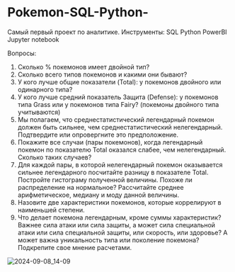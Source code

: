 # Pokemon-SQL-Python-
Самый первый проект по аналитике.
Инструменты:
SQL
Python
PowerBI
Jupyter notebook

Вопросы:
1. Сколько % покемонов имеет двойной тип?
2. Сколько всего типов покемонов и какими они бывают?
3. У кого лучше общие показатели (Total): у покемонов двойного или одинарного типа?
4. У кого лучше средний показатель Защита (Defense): у покемонов типа Grass или у покемонов типа Fairy? (покемоны двойного типа учитываются)
5. Мы полагаем, что среднестатистический легендарный покемон должен быть сильнее, чем среднестатистический нелегендарный. Подтвердите или опровергните это предположение.
6. Покажите все случаи (пары покемонов), когда легендарный покемон по показателю Total оказался слабее, чем нелегендарный. Сколько таких случаев?
7. Для каждой пары, в которой нелегендарный покемон оказывается сильнее легендарного посчитайте разницу в показателе Total. Постройте гистограму полученной величины. Похоже ли распределение на нормальное? Рассчитайте среднее арифметическое, медиану и моду данной величины.
8. Назовите две характеристики покемонов, которые коррелируют в наименьшей степени.
9. Что делает покемона легендарным, кроме суммы характеристик? Важнее сила атаки или сила защиты, а может сила специальной атаки или сила специальной защиты, или скорость, или здоровье? А может важна уникальность типа или поколение покемона? Подкрепите свое мнение расчетами.

![2024-09-08_14-09](https://github.com/user-attachments/assets/4817def2-2f81-4c5a-8584-6a40693b762e)
